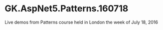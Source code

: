 # GK.AspNet5.Patterns.160718
Live demos from Patterns course held in London the week of July 18, 2016
